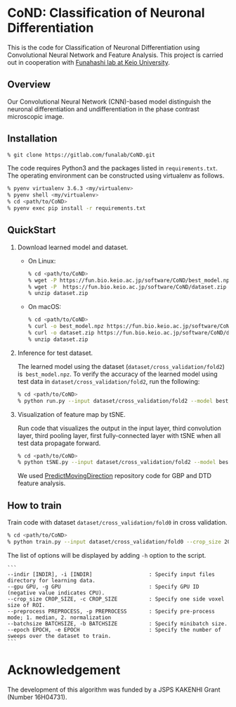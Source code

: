 # CoND: Classification of Neuronal Differentiation

This is the code for Classification of Neuronal Differentiation using Convolutional Neural Network and Feature Analysis.
This project is carried out in cooperation with [Funahashi lab at Keio University](https://fun.bio.keio.ac.jp/).


## Overview

Our Convolutional Neural Network (CNN)-based model distinguish the neuronal differentiation and undifferentiation in the phase contrast microscopic image.


## Installation

```sh
% git clone https://gitlab.com/funalab/CoND.git
```

The code requires Python3 and the packages listed in `requirements.txt`.
The operating environment can be constructed using virtualenv as follows.

```sh
% pyenv virtualenv 3.6.3 <my/virtualenv>
% pyenv shell <my/virtualenv>
% cd <path/to/CoND>
% pyenv exec pip install -r requirements.txt
```


## QuickStart

1. Download learned model and dataset.

    - On Linux:

        ```sh
        % cd <path/to/CoND>
        % wget -P https://fun.bio.keio.ac.jp/software/CoND/best_model.npz
        % wget -P  https://fun.bio.keio.ac.jp/software/CoND/dataset.zip
        % unzip dataset.zip
        ```

    - On macOS:

        ```sh
        % cd <path/to/CoND>
        % curl -o best_model.npz https://fun.bio.keio.ac.jp/software/CoND/best_model.npz
        % curl -o dataset.zip https://fun.bio.keio.ac.jp/software/CoND/dataset.zip
        % unzip dataset.zip
        ```


2. Inference for test dataset.

   The learned model using the dataset (`dataset/cross_validation/fold2`) is` best_model.npz`.
   To verify the accuracy of the learned model using test data in `dataset/cross_validation/fold2`, run the following:
  
   ```sh
   % cd <path/to/CoND>
   % python run.py --input dataset/cross_validation/fold2 --model best_model.npz [--gpu gpu]
   ```


3. Visualization of feature map by tSNE.

   Run code that visualizes the output in the input layer, third convolution layer, third pooling layer, first fully-connected layer with tSNE when all test data propagate forward.

   ```sh
   % cd <path/to/CoND>
   % python tSNE.py --input dataset/cross_validation/fold2 --model best_model.npz [--gpu gpu]
   ```

   We used [PredictMovingDirection](https://github.com/funalab/PredictMovingDirection) repository code for GBP and DTD feature analysis.


## How to train

Train code with dataset `dataset/cross_validation/fold0` in cross validation.

```sh
% cd <path/to/CoND>
% python train.py --input dataset/cross_validation/fold0 --crop_size 200 --preprocess 1 --batchsize 2 --epoch 100 [--gpu gpu]
```

The list of options will be displayed by adding `-h` option to the script.

    ```
    --indir [INDIR], -i [INDIR]                  : Specify input files directory for learning data.
    --gpu GPU, -g GPU                            : Specify GPU ID (negative value indicates CPU).
    --crop_size CROP_SIZE, -c CROP_SIZE          : Specify one side voxel size of ROI.
    --preprocess PREPROCESS, -p PREPROCESS       : Specify pre-process mode; 1. median, 2. normalization
    --batchsize BATCHSIZE, -b BATCHSIZE          : Specify minibatch size.
    --epoch EPOCH, -e EPOCH                      : Specify the number of sweeps over the dataset to train.
    ```


# Acknowledgement

The development of this algorithm was funded by a JSPS KAKENHI Grant (Number 16H04731).